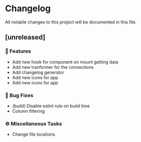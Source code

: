 # Changelog

All notable changes to this project will be documented in this file.

## [unreleased]

### 🚀 Features

- Add new hook for component on mount getting data
- Add new tranformer for the connections
- Add changelog generator
- Add new icons for app
- Add new icons for app

### 🐛 Bug Fixes

- *(build)* Disable eslint rule on build time
- Column filtering

### ⚙️ Miscellaneous Tasks

- Change file locations

<!-- generated by git-cliff -->
